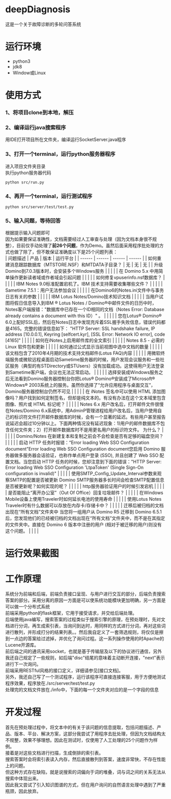 # deepDiagnosis
这是一个关于故障诊断的多轮问答系统
# 运行环境
- python3
- jdk8
- Window或Linux
# 使用方式
### 1、将项目clone到本地，解压  
### 2、编译运行java搜索程序  
用IDE打开项目所在文件夹，编译运行SocketServer.java程序  
### 3、打开一个terminal，运行python服务器程序  
进入项目文件夹目录  
执行python服务器代码  
```
python src/run.py
```
### 4、再开一个terminal，运行测试程序  
```
python src/server/test/test.py
```
### 5、输入问题，等待回答  
根据提示输入问题即可  
因为如果要保证准确性，文档需要经过人工审查与处理（因为文档本身很不规整），目前仅手动处理了**前26个问题**，作为Demo。虽然后面采用程序批处理的方式也做了除了，但不敢保证准确度以下是25个问题列表：  
| 问题描述 | 产品 | 版本 | 运行平台 |
| ------ | ------ | ------ | ------ |
| 如何重建消息跟踪数据库（MTSTORE.NSF）和MTDATA子目录？ | 无 | 无 | 无 |
| 升级Domino到7.0.3版本时，会安装多个Windows服务 |  |  |  |
| 在 Domino 5.x 中用简单操作更新读者域或作者域会引起问题 |  |  |  |
| 如何修复vpuserinfo.nsf数据库？ |  |  |  |
| IBM Notes 9.0标准配置宕机了。IBM 技术支持需要收集哪些文件？ |  |  |  |
| Sametime 7.5.1：用户无法参加会议 |  |  |  |
| 在Domino6的Notes.ini文件中与事务日志有关的参数 |  |  |  |
| IBM Lotus Notes/Domino技术知识文档 |  |  |  |
| 当用户试图将假日信息导入到IBM ® Lotus Notes / Domino®中邮件文件的日历中时，Notes客户端报错："数据库中已存在一个ID相同的文档（Notes Error: Database already contains a document with this ID）" 。 |  |  |  |
| 您在Lotus® Domino® 6.0上配好SSL后，然后在Notes日志中发现充斥着SSL握手失败信息，错误代码都是4165。完整的错误信息如下：
"HTTP Server: SSL handshake failure, IP address [10.0.0.1], Keyring 
[selfcert.kyr], [SSL Error: Network IO error], code [4165]" |  |  |  |
| 如何在iNotes上启用邮件库的全文索引 |  |  |  |
| Notes 8.5 - 必需的 Linux 软件包和更新 |  |  |  |
| 如何通过公式显示当前视图中选中文档的数量 |  |  |  |
| 该文档包含了2010年4月期的技术支持文档邮件(Lotus FAQ)内容 |  |  |  |
| 用微软终端服务或微软远程桌面启动Sametime服务器的时候，用户发现会议服务和一些社区服务（典型的有STDirectory或STUsers）没有加载成功。这使得用户无法登录到Sametime客户端，会议也无法正常启动。 |  |  |  |
| 选择安装成Windows服务之后无法看到Domino服务器控制台你把Lotus® Domino®安装成了Microsoft® Windows® 2003系统上的服务。虽然你选择了“允许应用程序与桌面交互”，Domino服务器控制台仍然不可见 |  |  |  |
| 在 iNotes 签名中可以使用 HTML 添加图像吗？用户找到如何定制签名，但却是纯文本的。有没有办法在这个文本域里包含图像、照片或 HTML 标记呢？ |  |  |  |
| Notes 6.x 用户改名后，打开邮件文件很慢在Notes/Domino 6.x系统中，用AdminP管理进程给用户改名后，当用户使用自己的标识符文件打开邮件数据库的时候，会有一个显著的延迟。有些用户甚至报告说延迟会超过10分钟以上。下面两种情况没有延迟现象：1)用户的邮件数据库不包含任何文件夹；2）打开邮件数据库时不是用更名用户的标识符文件。
为什么？ |  |  |  |
| Domino/Notes 在新建复本和复制之前会不会检查是否有足够的磁盘空间？ |  |  |  |
| 启动 HTTP 任务时报错：“Error loading Web SSO Configuration document”Error loading Web SSO Configuration document您启用 Domino 服务器做多服务器会话验证，也称作单点用户登录 (SSO), 并且创建了 Web SSO 配置文档。当您启动 HTTP 任务的时候，您却注意到下面的错误："HTTP Server: Error loading Web SSO Configuration 'LtpaToken' (Single Sign-On 
configuration is invalid)" |  |  |  |
| 使用SMTP_Config_Update_Interval参数来观察SMTP的配置是否被更新
Domino SMTP服务器多长时间会检查SMTP配置信息是否被更新呢？如何实现的呢？ |  |  |  |
| http服务器验证用户的时候引发宕机 |  |  |  |
| 是否能阻止“离开办公室”（Out Of Office）回复垃圾邮件？ |  |  |  |
| 在Windows Mobile设备上使用Traveler时如何延长电池的使用寿命 |  |  |  |
| 使用Lotus Notes Traveler时有什么数据可以存放在内存卡/存储卡中？ |  |  |  |
| 迁移后被归档的文档出现在“所有文档”文件夹中
当您将一组用户从 Domino R5 迁移到 Domino 6.5.1后，您发现他们的已经被归档的文档出现在“所有文档”文件夹中，而不是在其指定的文件夹中。直接在 Domino 6 版本中注册的用户 (相对于被迁移的用户)则没有这个问题。 |  |  |  |
# 运行效果截图
# 工作原理
系统分为前端和后端，前端负责接口呈现、与用户进行交互的部分，后端负责搜索答案的部分。采用分离的原因一方面是可以使系统功能模块更加明确，另一方面是可以做一个分布式系统  
前端采用python的flask框架，它用于接受请求，并交给后端处理。  
后端使用java编写，搜索答案的过程类似于搜索引擎的原理，在预处理时，先对文档进行分词，再生成索引表，当询问到达时，用同样的方式进行分词，再对这些词进行散列，并形成打分的结果列表。。然后我自定义了一套筛选规则，将仅仅是擦到一点边的答案给过滤掉，并优化了询问过程。这一系列操作使用的时Apache的Lucene开源库。  
前后端之间的通讯采用socket，也就是基于传输层及以下的协议进行通信，另外我还自己规定了一些规则，如后端"disc"结尾的意味着主动断开连接，"next"表示进行下一次询问。  
前端采用RESTful风格的接口定义，详细请参见[接口文档]。  
另外，我还自己写了一个测试程序，运行该程序可直接连接客服，用于方便地测试程序效果，程序放在./src/server/test/test.py  
处理完的文档文件放在./info中，下面的每一个文件夹对应的是一个字段的信息  
# 开发过程
首先在预处理过程中，将文本中的有关于该问题的信息提取，包括问题描述、产品、版本、平台、解决方案，这部分我尝试了用程序去批处理，但因为文档结构太不规整，效果不够理想。因此在测试时，仅使用了人工处理的25个问题作为样例。  
接着是对这些文档进行扫描，生成倒排的索引表。  
搜索答案时会将索引表读入内存，然后直接散列到答案，速度非常快，不存在性能上的问题。  
但这种方式存在缺陷，就是说搜索的词偏向于词的堆叠，词与词之间的关系无法从搜索中体现出来。  
因此我又尝试了引入知识图谱的方式，但在用户询问的自然语言处理中遇到了严重瓶颈，因此放弃。  